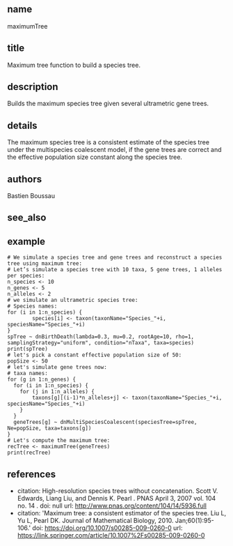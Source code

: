 ## name
maximumTree
## title
Maximum tree function to build a species tree.
## description
Builds the maximum species tree given several ultrametric gene trees.
## details
The maximum species tree is a consistent estimate of the species tree under the multispecies coalescent model, if the gene trees are correct and the effective population size constant along the species tree.
## authors
Bastien Boussau
## see_also
## example
	# We simulate a species tree and gene trees and reconstruct a species tree using maximum tree:
	# Let’s simulate a species tree with 10 taxa, 5 gene trees, 1 alleles per species:
	n_species <- 10
	n_genes <- 5
	n_alleles <- 2
	# we simulate an ultrametric species tree:
	# Species names:
	for (i in 1:n_species) {
	        species[i] <- taxon(taxonName="Species_"+i, speciesName="Species_"+i)
	}
	spTree ~ dnBirthDeath(lambda=0.3, mu=0.2, rootAge=10, rho=1, samplingStrategy="uniform", condition="nTaxa", taxa=species)
	print(spTree)
	# let's pick a constant effective population size of 50:
	popSize <- 50
	# let's simulate gene trees now:
	# taxa names:
	for (g in 1:n_genes) {
	  for (i in 1:n_species) {
	    for (j in 1:n_alleles) {
	        taxons[g][(i-1)*n_alleles+j] <- taxon(taxonName="Species_"+i, speciesName="Species_"+i)
	    }
	  }
	  geneTrees[g] ~ dnMultiSpeciesCoalescent(speciesTree=spTree, Ne=popSize, taxa=taxons[g])
	}
	# Let's compute the maximum tree: 
	recTree <- maximumTree(geneTrees)
	print(recTree)
	
## references
- citation: High-resolution species trees without concatenation. Scott V. Edwards,
    Liang Liu, and Dennis K. Pearl . PNAS April 3, 2007 vol. 104 no. 14 .
  doi: null
  url: http://www.pnas.org/content/104/14/5936.full
- citation: 'Maximum tree: a consistent estimator of the species tree. Liu L, Yu L,
    Pearl DK.  Journal of Mathematical Biology, 2010. Jan;60(1):95-106.'
  doi: https://doi.org/10.1007/s00285-009-0260-0
  url: https://link.springer.com/article/10.1007%2Fs00285-009-0260-0
